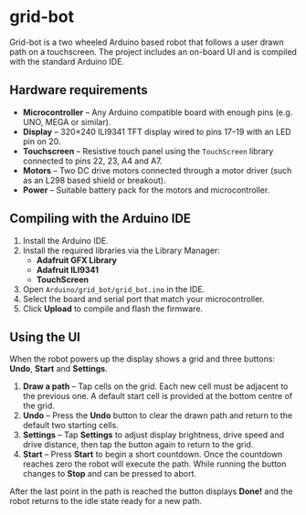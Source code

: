 # grid-bot

Grid-bot is a two wheeled Arduino based robot that follows a user drawn path on a touchscreen. The project includes an on-board UI and is compiled with the standard Arduino IDE.

## Hardware requirements

* **Microcontroller** – Any Arduino compatible board with enough pins (e.g. UNO, MEGA or similar).
* **Display** – 320×240 ILI9341 TFT display wired to pins 17–19 with an LED pin on 20.
* **Touchscreen** – Resistive touch panel using the `TouchScreen` library connected to pins 22, 23, A4 and A7.
* **Motors** – Two DC drive motors connected through a motor driver (such as an L298 based shield or breakout).
* **Power** – Suitable battery pack for the motors and microcontroller.

## Compiling with the Arduino IDE

1. Install the Arduino IDE.
2. Install the required libraries via the Library Manager:
   * **Adafruit GFX Library**
   * **Adafruit ILI9341**
   * **TouchScreen**
3. Open `Arduino/grid_bot/grid_bot.ino` in the IDE.
4. Select the board and serial port that match your microcontroller.
5. Click **Upload** to compile and flash the firmware.

## Using the UI

When the robot powers up the display shows a grid and three buttons: **Undo**, **Start** and **Settings**.

1. **Draw a path** – Tap cells on the grid. Each new cell must be adjacent to the previous one. A default start cell is provided at the bottom centre of the grid.
2. **Undo** – Press the **Undo** button to clear the drawn path and return to the default two starting cells.
3. **Settings** – Tap **Settings** to adjust display brightness, drive speed and drive distance, then tap the button again to return to the grid.
4. **Start** – Press **Start** to begin a short countdown. Once the countdown reaches zero the robot will execute the path. While running the button changes to **Stop** and can be pressed to abort.

After the last point in the path is reached the button displays **Done!** and the robot returns to the idle state ready for a new path.
